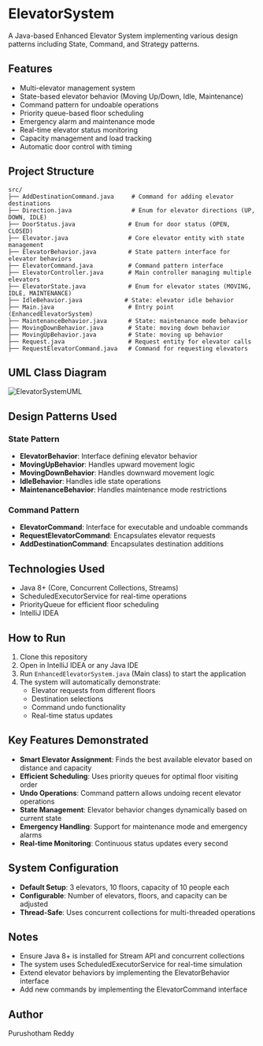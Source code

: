 # ElevatorSystem

A Java-based Enhanced Elevator System implementing various design patterns including State, Command, and Strategy patterns.

## Features

- Multi-elevator management system
- State-based elevator behavior (Moving Up/Down, Idle, Maintenance)
- Command pattern for undoable operations
- Priority queue-based floor scheduling
- Emergency alarm and maintenance mode
- Real-time elevator status monitoring
- Capacity management and load tracking
- Automatic door control with timing

## Project Structure

```
src/
├── AddDestinationCommand.java     # Command for adding elevator destinations
├── Direction.java                 # Enum for elevator directions (UP, DOWN, IDLE)
├── DoorStatus.java               # Enum for door status (OPEN, CLOSED)
├── Elevator.java                 # Core elevator entity with state management
├── ElevatorBehavior.java         # State pattern interface for elevator behaviors
├── ElevatorCommand.java          # Command pattern interface
├── ElevatorController.java       # Main controller managing multiple elevators
├── ElevatorState.java            # Enum for elevator states (MOVING, IDLE, MAINTENANCE)
├── IdleBehavior.java            # State: elevator idle behavior
├── Main.java                     # Entry point (EnhancedElevatorSystem)
├── MaintenanceBehavior.java      # State: maintenance mode behavior
├── MovingDownBehavior.java       # State: moving down behavior
├── MovingUpBehavior.java         # State: moving up behavior
├── Request.java                  # Request entity for elevator calls
├── RequestElevatorCommand.java   # Command for requesting elevators
```

## UML Class Diagram

![ElevatorSystemUML](https://github.com/user-attachments/assets/your-image-id-here)

## Design Patterns Used

### State Pattern
- **ElevatorBehavior**: Interface defining elevator behavior
- **MovingUpBehavior**: Handles upward movement logic
- **MovingDownBehavior**: Handles downward movement logic
- **IdleBehavior**: Handles idle state operations
- **MaintenanceBehavior**: Handles maintenance mode restrictions

### Command Pattern
- **ElevatorCommand**: Interface for executable and undoable commands
- **RequestElevatorCommand**: Encapsulates elevator requests
- **AddDestinationCommand**: Encapsulates destination additions

## Technologies Used

- Java 8+ (Core, Concurrent Collections, Streams)
- ScheduledExecutorService for real-time operations
- PriorityQueue for efficient floor scheduling
- IntelliJ IDEA

## How to Run

1. Clone this repository
2. Open in IntelliJ IDEA or any Java IDE
3. Run `EnhancedElevatorSystem.java` (Main class) to start the application
4. The system will automatically demonstrate:
   - Elevator requests from different floors
   - Destination selections
   - Command undo functionality
   - Real-time status updates

## Key Features Demonstrated

- **Smart Elevator Assignment**: Finds the best available elevator based on distance and capacity
- **Efficient Scheduling**: Uses priority queues for optimal floor visiting order
- **Undo Operations**: Command pattern allows undoing recent elevator operations
- **State Management**: Elevator behavior changes dynamically based on current state
- **Emergency Handling**: Support for maintenance mode and emergency alarms
- **Real-time Monitoring**: Continuous status updates every second

## System Configuration

- **Default Setup**: 3 elevators, 10 floors, capacity of 10 people each
- **Configurable**: Number of elevators, floors, and capacity can be adjusted
- **Thread-Safe**: Uses concurrent collections for multi-threaded operations

## Notes

- Ensure Java 8+ is installed for Stream API and concurrent collections
- The system uses ScheduledExecutorService for real-time simulation
- Extend elevator behaviors by implementing the ElevatorBehavior interface
- Add new commands by implementing the ElevatorCommand interface

## Author

Purushotham Reddy